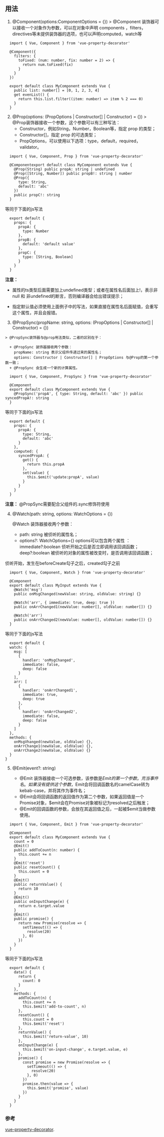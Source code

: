 ## 用法 ##
  
  1. @Component(options:ComponentOptions = {})
    > @Component 装饰器可以接收一个对象作为参数，可以在对象中声明 components ，filters，directives等未提供装饰器的选项，也可以声明computed，watch等

  ```
    import { Vue, Component } from 'vue-property-decorator'

    @Component({
      filters: {
        toFixed: (num: number, fix: number = 2) => {
          return num.toFixed(fix)
        }
      }
    })

    export default class MyComponent extends Vue {
      public list: number[] = [0, 1, 2, 3, 4]
      get evenList() {
        return this.list.filter((item: number) => item % 2 === 0)
      }
    }
  ```

  2. @Prop(options: (PropOptions | Constructor[] | Constructor) = {})
    > @Prop装饰器接收一个参数，这个参数可以有三种写法：
      + Constructor，例如String，Number，Boolean等，指定 prop 的类型；
      + Constructor[]，指定 prop 的可选类型；
      + PropOptions，可以使用以下选项：type，default，required，validator。

  ```
    import { Vue, Component, Prop } from 'vue-property-decorator'

    @Componentexport default class MyComponent extends Vue {
      @Prop(String) public propA: string | undefined
      @Prop([String, Number]) public propB!: string | number
      @Prop({
        type: String,
        default: 'abc'
      })
      public propC!: string
    }
  ```

  等同于下面的js写法

  ```
    export default {
      props: {
        propA: {
          type: Number
        },
        propB: {
          default: 'default value'
        },
        propC: {
          type: [String, Boolean]
        }
      }
    }
  ```
  __注意：__

   + 属性的ts类型后面需要加上undefined类型；或者在属性名后面加上!，表示非null 和 非undefined的断言，否则编译器会给出错误提示；

   + 指定默认值必须使用上面例子中的写法，如果直接在属性名后面赋值，会重写这个属性，并且会报错。

  3. @PropSync(propName: string, options: (PropOptions | Constructor[] | Constructor) = {})
     
    > @PropSync装饰器与@prop用法类似，二者的区别在于：
      
      + @PropSync 装饰器接收两个参数：
        propName: string 表示父组件传递过来的属性名；
        options: Constructor | Constructor[] | PropOptions 与@Prop的第一个参数一致；
      + @PropSync 会生成一个新的计算属性。
    
  ```
    import { Vue, Component, PropSync } from 'vue-property-decorator'

    @Component
    export default class MyComponent extends Vue {
      @PropSync('propA', { type: String, default: 'abc' }) public syncedPropA!: string
    }
  ```

  等同于下面的js写法

  ```
    export default {
      props: {
        propA: {
          type: String,
          default: 'abc'
        }
      },
      computed: {
        syncedPropA: {
          get() {
            return this.propA
          },
          set(value) {
            this.$emit('update:propA', value)
          }
        }
      }
    }
  ```

  __注意：__ @PropSync需要配合父组件的.sync修饰符使用


  4. @Watch(path: string, options: WatchOptions = {})
      
      @Watch 装饰器接收两个参数：
        + path: string 被侦听的属性名；
        + options?: WatchOptions={} options可以包含两个属性 ：
            immediate?:boolean 侦听开始之后是否立即调用该回调函数；
            deep?:boolean 被侦听的对象的属性被改变时，是否调用该回调函数；

  侦听开始，发生在beforeCreate勾子之后，created勾子之前

  ```
    import { Vue, Component, Watch } from 'vue-property-decorator'

    @Component
    export default class MyInput extends Vue {
      @Watch('msg')
      public onMsgChanged(newValue: string, oldValue: string) {}

      @Watch('arr', { immediate: true, deep: true })
      public onArrChanged1(newValue: number[], oldValue: number[]) {}

      @Watch('arr')
      public onArrChanged2(newValue: number[], oldValue: number[]) {}
    }
  ```
  等同于下面的js写法

  ```
    export default {
    watch: {
      msg: [
        {
          handler: 'onMsgChanged',
          immediate: false,
          deep: false
        }
      ],
      arr: [
        {
          handler: 'onArrChanged1',
          immediate: true,
          deep: true
        },
        {
          handler: 'onArrChanged2',
          immediate: false,
          deep: false
        }
      ]
    },
    methods: {
      onMsgVhanged(newValue, oldValue) {},
      onArrChange1(newValue, oldValue) {},
      onArrChange2(newValue, oldValue) {}
    }
  }
  ```

  5. @Emit(event?: string)

      + @Emit 装饰器接收一个可选参数，该参数是$Emit的第一个参数，充当事件名。如果没有提供这个参数，$Emit会将回调函数名的camelCase转为kebab-case，并将其作为事件名；
      + @Emit会将回调函数的返回值作为第二个参数，如果返回值是一个Promise对象，$emit会在Promise对象被标记为resolved之后触发；
      + @Emit的回调函数的参数，会放在其返回值之后，一起被$emit当做参数使用。

  ```
    import { Vue, Component, Emit } from 'vue-property-decorator'

    @Component
    export default class MyComponent extends Vue {
      count = 0
      @Emit()
      public addToCount(n: number) {
        this.count += n
      }
      @Emit('reset')
      public resetCount() {
        this.count = 0
      }
      @Emit()
      public returnValue() {
        return 10
      }
      @Emit()
      public onInputChange(e) {
        return e.target.value
      }
      @Emit()
      public promise() {
        return new Promise(resolve => {
          setTimeout(() => {
            resolve(20)
          }, 0)
        })
      }
    }
  ```

  等同于下面的js写法

  ```
    export default {
      data() {
        return {
          count: 0
        }
      },
      methods: {
        addToCount(n) {
          this.count += n
          this.$emit('add-to-count', n)
        },
        resetCount() {
          this.count = 0
          this.$emit('reset')
        },
        returnValue() {
          this.$emit('return-value', 10)
        },
        onInputChange(e) {
          this.$emit('on-input-change', e.target.value, e)
        },
        promise() {
          const promise = new Promise(resolve => {
            setTimeout(() => {
              resolve(20)
            }, 0)
          })
          promise.then(value => {
            this.$emit('promise', value)
          })
        }
      }
    }
  ```

### 参考 

 [vue-property-decorator](https://github.com/kaorun343/vue-property-decorator).